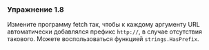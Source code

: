 ### Упражнение 1.8 

Измените программу fetch так, чтобы к каждому аргументу URL автоматически добавлялся префикс ```http://```,
в случае отсутствия такового. Можете воспользоваться функцией ```strings.HasPrefix```.





